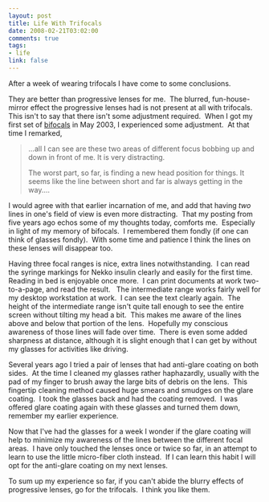 ```yaml
--- 
layout: post
title: Life With Trifocals
date: 2008-02-21T03:02:00
comments: true
tags:
- life
link: false
---
```

After a week of wearing trifocals I have come to some conclusions.

They are better than progressive lenses for me.  The blurred, fun-house-mirror effect the progressive lenses had is not present at all with trifocals.  This isn't to say that there isn't some adjustment required.  When I got my first set of <a href="https://zanshin.net/2003/05/13/blind-as-a-bat/" title="Blind As A Bat">bifocals</a> in May 2003, I experienced some adjustment.  At that time I remarked,
<blockquote>...all I can see are these two areas of different focus bobbing up and down in front of me. It is very distracting.

The worst part, so far, is finding a new head position for things. It seems like the line between short and far is always getting in the way....</blockquote>
I would agree with that earlier incarnation of me, and add that having <em>two</em> lines in one's field of view is even more distracting.  That my posting from five years ago echos some of my thoughts today, comforts me.  Especially in light of my memory of bifocals.  I remembered them fondly (if one can think of glasses fondly).  With some time and patience I think the lines on these lenses will disappear too.

Having three focal ranges is nice, extra lines notwithstanding.  I can read the syringe markings for Nekko insulin clearly and easily for the first time.  Reading in bed is enjoyable once more.  I can print documents at work two-to-a-page, and read the result.   The intermediate range works fairly well for my desktop workstation at work.  I can see the text clearly again.  The height of the intermediate range isn't quite tall enough to see the entire screen without tilting my head a bit.  This makes me aware of the lines above and below that portion of the lens.  Hopefully my conscious awareness of those lines will fade over time.  There is even some added sharpness at distance, although it is slight enough that I can get by without my glasses for activities like driving.

Several years ago I tried a pair of lenses that had anti-glare coating on both sides.  At the time I cleaned my glasses rather haphazardly, usually with the pad of my finger to brush away the large bits of debris on the lens.  This fingertip cleaning method caused huge smears and smudges on the glare coating.  I took the glasses back and had the coating removed.  I was offered glare coating again with these glasses and turned them down, remember my earlier experience.

Now that I've had the glasses for a week I wonder if the glare coating will help to minimize my awareness of the lines between the different focal areas.  I have only touched the lenses once or twice so far, in an attempt to learn to use the little micro-fiber cloth instead.  If I can learn this habit I will opt for the anti-glare coating on my next lenses.

To sum up my experience so far, if you can't abide the blurry effects of progressive lenses, go for the trifocals.  I think you like them.
